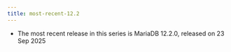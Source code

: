 ```yaml
---
title: most-recent-12.2
---
```


* The most recent release in this series is MariaDB 12.2.0, released on 23 Sep 2025
